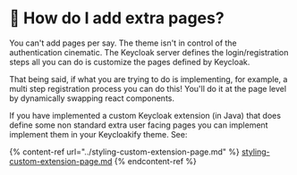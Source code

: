 # 🙋 How do I add extra pages?

You can't add pages per say. The theme isn't in control of the authentication cinematic. The Keycloak server defines the login/registration steps all you can do is customize the pages defined by Keycloak.

That being said, if what you are trying to do is implementing, for example, a multi step registration process you can do this! You'll do it at the page level by dynamically swapping react components.

If you have implemented a custom Keycloak extension (in Java) that does define some non standard extra user facing pages you can implement implement them in your Keycloakify theme. See:

{% content-ref url="../styling-custom-extension-page.md" %}
[styling-custom-extension-page.md](../styling-custom-extension-page.md)
{% endcontent-ref %}
